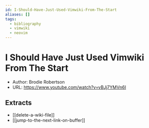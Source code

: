 ```yaml
---
id: I-Should-Have-Just-Used-Vimwiki-From-The-Start
aliases: []
tags:
  - bibliography
  - vimwiki
  - neovim
---
```


# I Should Have Just Used Vimwiki From The Start

* Author: Brodie Robertson
* URL: <https://www.youtube.com/watch?v=vBJj7YMVn6I>

## Extracts

- [[delete-a-wiki-file]]
- [[jump-to-the-next-link-on-buffer]]
